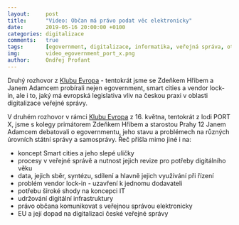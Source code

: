 ```yaml
---
layout:     post
title:      "Video: Občan má právo podat věc elektronicky"
date:       2019-05-16 20:00:00 +0100
categories: digitalizace
comments:   true
tags:       [egovernment, digitalizace, informatika, veřejná správa, otevřený software, open data]
img:        video_egovernment_port_x.png
author:     Ondřej Profant
---
```


Druhý rozhovor z [Klubu Evropa](https://www.facebook.com/events/290126941922266/) - tentokrát jsme se Zdeňkem Hřibem a Janem Adamcem probírali nejen egovernment, smart cities a vendor lock-in, ale i to, jaký má evropská legislativa vliv na českou praxi v oblasti digitalizace veřejné správy.


<!--more-->

V druhém rozhovor v rámci [Klubu Evropa](https://www.facebook.com/events/290126941922266/) z 16. května, tentokrát z lodi PORT X, jsme s kolegy primátorem Zdeňkem Hřibem a starostou Prahy 12 Janem Adamcem debatovali o egovernmentu, jeho stavu a problémech na různých úrovních státní správy a samosprávy. Řeč přišla mimo jiné i na:
* koncept Smart cities a jeho slepé uličky
* procesy v veřejné správě a nutnost jejich revize pro potřeby digitálního věku
* data, jejich sběr, syntézu, sdílení a hlavně jejich využívání při řízení
* problém vendor lock-in - uzavření k jednomu dodavateli
* potřebu široké shody na koncepci IT
* udržování digitální infrastruktury
* právo občana komunikovat s veřejnou správou elektronicky
* EU a její dopad na digitalizaci české veřejné správy

<!---
- O smart cities
	• ZH:V Praze spoustu slepých uliček;Hlavně o otevřených datech a jejich využívání
	• OP: SC jsou o symbióze - o předávání dat, umění se přizpůsobitm z dat vyčíst závěry a řídit se jimi
	• JA: spojení lidí s vládou
	• ZH: Praha na tom v rámci Čr není špatně; celosvětově tu rezervy jsou. Selháváme v rovině OD, je problém posbírat data z městských firem
	• ZH: bude signál v metru, bude portál, kde si lidé vyřídí záležitosti s městem
	• ZH: je to o systematické práci s daty
	• ZH: největší problém - vendor lock městských informačních systémů - systémy nemůžeme sami rozvíjet, jsme odkázani na milost našim dodavatelům
	• ZH: Barcelona 80 % budgetu do OS řešení, chceme i v Praze a chceme sdílet s ostatními městy
	• ZH: kostlivci ve skříních - zakázka na něco, co vůbec nikdo nechtěl - zastavili jsme; nákup nepotřebných drahých hraček
	• OP: je to širší pojem, zapomíná se na infrastrukturu; když není v pořádku, není aktualizovaná, tak později je to výrazně dražší, už to třeba nikdo nechce udržovat. Dodavatel apk dělá aktualizace draze 9:30
	• OP: zaostáváme za západem, protože se nedokážeme dohodnou na koncepci a držet ji
	• OP: je třeba lépe diskutovat a snažit se navzájem pochopit
	• OP: dobrý příklad. Digitální česko je dobré, dá se na ní stavět, nejsou k ní zásadní výhrady
	• JA: Platby kartou na úřadě, je potřeba licence - je potřeba kupovat od jedné firmy, která má vendor lock-in:
• Ambice praha za 10 let:
	• ZH: budou se sem jezdit koukat lidé ze zahraničí, jak se to má správně dělat
	• OP: problém není v legislativě, ale ve výkladu ministerstev; EU zákony jsou rigidně překlápěny a ještě rigidněji vykládány; globálně nastavení myšlení, že to nejde, hlavně nic nového
	• OP:Fail fast -poučovat se z chyb a jít rychle - 14:00
	• JA:
	• OP: vize - abychom byli data driven., abychom se řidili tvrdými daty - děláme to stejně jako 50. letech! 16:00 - používat lokální realtimový data
	• OP: OD přinášejí data i pro podnikatele - v Londýně se podle nich rozhodují, kde otevřou obchod
• Stav egovernment dnes
	• JA: usnesení už máme elektronicky, ale nepodepisujeme je el.
	• ZH: celá řada věcí funguje v deklaratorní rovině, problém je v realizaci a jejím detailu - často nedotažené. Za pomíná se na prespektivu uživatele
	• ZH: komunikace s městskými částmi 20:30
	• ZH: komunikace se státem - od zhora dolů
	• ZH: cílem je aby proces zjednodušoval i činnost úřadu, ale důležitější je občanské hledisko
	• OP: digitalizace není jen o SW a o procesech, jak jsou nastavené, jestli fungují a jsou pro egov připraveny.
	• VB: tým který přepisuje procesy, 24:00, podařilo se jim reálně šetřit; česká řešení jen převádějí  papírová řešení do dogitálního světa. Je třeba přepracovat procesy pro digitální svět -> zjednodušení a úspory. Zaspali jsme, digitalizace nebyla reálnou prioritou25:00
	• OP: EU přinesla několik komplexních věcí .- třeba celoevropskou identitu; základy jsou postaveny; infrastruktura v čechách je kostrbatá ale podobná třeba estonsku; nástroje nejsou aktualizovány, nejsou modernizovány; svítá na lepší časy ZPDS má tyto digitalizované procesy zastřešit z pohledu občana. Občan má právo podat věc elektroincky!
	• OP. Nesmí to být na sílu prosazené jedno hloupé řešení, nesmí se to za 4 roky jako otočit, jako NENu
	• OP. Velkým problémem digitalizace jsou lidi - jak získat lidi a udržet si je; je potřeba kvalitní personál, musí být schopen rovnocenné komunikace s dodavatelem 29:00
	• OP: Prosazujeme založení firmy za 1 den, ukázali jsme ministerstvu jak to dělat - udělali jsme aplikaci, která umožňuje zakládání firem
	• OP: Chceme více otevřít data o zemědělských dotacích
	• ZH: Cheme umožnit čistě elektronické podání grantu, elektronické petice - nemáme je ze zákona povinost akceptovat, ale vlastně nás nic nebrzdí je dodržovat, realitní portál Prahy - přehled o nemovistostech, které praha vlastní
	• JA:
	• OP: Otevřená města je spolek obcí , které chtějí být otevřené jak v participaci občanů, tak transparentní, a otevřené z pohledu SW
	• Když máte zdrojový kód, můžete to upravit
	• OP: většina obcí řeší stejné problémy, proto je výhodné spolupracovat na vzniku aplikací, které potřebují; podporujeme sdílení know-how 39:00 Nabízíme obcím rozklikávací rozpočet CityVizor
	• SC - senzory 42:00
	• ZH - nasadíme CityVizor na MHMP
	• OP je potřeba přemýšlet o procesech, ptát se proč 48:00
	• OP: know ho má jen dodavatel uzavřeného řešení - vendor lock-in
• Co cht+ějí piráti v EP:
	• OP: Spostu věcí v egovernmentu pochází z EU - jenotná identita, eObčnaka, ochrana pozitivních údajů; evropa přinesla přístupnost webových stránek a mobilních aplikací
	• OP: Procesy v EU by měly být přehlednější, hlasování by nmělo být přehlednější
	• OP: sociální změna - nástup robotizace a umělé inteligence; EU je mnohdy první kdo to řeší 54:00

-->
